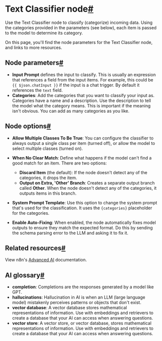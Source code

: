 [](https://github.com/n8n-io/n8n-docs/edit/main/docs/integrations/builtin/cluster-nodes/root-nodes/n8n-nodes-langchain.text-classifier.md "Edit this page")

# Text Classifier node[#](#text-classifier-node "Permanent link")

Use the Text Classifier node to classify (categorize) incoming data. Using the categories provided in the parameters (see below), each item is passed to the model to determine its category.

On this page, you'll find the node parameters for the Text Classifier node, and links to more resources.

## Node parameters[#](#node-parameters "Permanent link")

*   **Input Prompt** defines the input to classify. This is usually an expression that references a field from the input items. For example, this could be `{{ $json.chatInput }}` if the input is a chat trigger. By default it references the `text` field.
*   **Categories**: Add the categories that you want to classify your input as. Categories have a name and a description. Use the description to tell the model what the category means. This is important if the meaning isn't obvious. You can add as many categories as you like.

## Node options[#](#node-options "Permanent link")

*   **Allow Multiple Classes To Be True**: You can configure the classifier to always output a single class per item (turned off), or allow the model to select multiple classes (turned on).
*   **When No Clear Match**: Define what happens if the model can't find a good match for an item. There are two options:
    *   **Discard Item** (the default): If the node doesn't detect any of the categories, it drops the item.
    *   **Output on Extra, 'Other' Branch**: Creates a separate output branch called **Other**. When the node doesn't detect any of the categories, it outputs items in this branch.
*   **System Prompt Template**: Use this option to change the system prompt that's used for the classification. It uses the `{categories}` placeholder for the categories.
    
*   **Enable Auto-Fixing**: When enabled, the node automatically fixes model outputs to ensure they match the expected format. Do this by sending the schema parsing error to the LLM and asking it to fix it.
    

## Related resources[#](#related-resources "Permanent link")

View n8n's [Advanced AI](../../../../../advanced-ai/) documentation.

## AI glossary[#](#ai-glossary "Permanent link")

*   **completion**: Completions are the responses generated by a model like GPT.
*   **hallucinations**: Hallucination in AI is when an LLM (large language model) mistakenly perceives patterns or objects that don't exist.
*   **vector database**: A vector database stores mathematical representations of information. Use with embeddings and retrievers to create a database that your AI can access when answering questions.
*   **vector store**: A vector store, or vector database, stores mathematical representations of information. Use with embeddings and retrievers to create a database that your AI can access when answering questions.